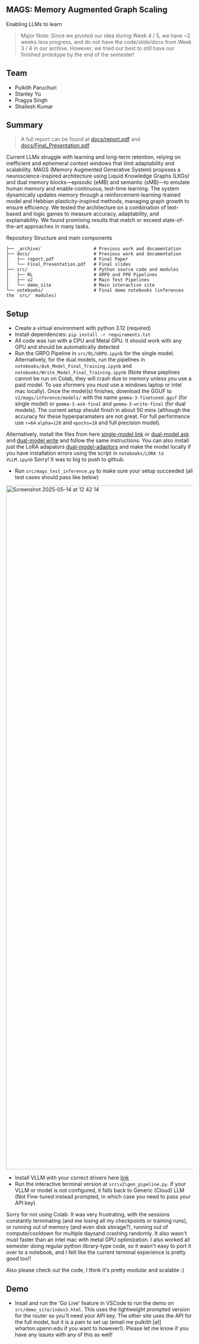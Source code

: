 ## MAGS: Memory Augmented Graph Scaling
Enabling LLMs to learn

> Major Note: Since we pivoted our idea during Week 4 / 5, we have ~2 weeks less progress, and do not have the code/slide/docs from Week 3 / 4 in our archive. However, we tried our best to still have our finished prototype by the end of the semester!

## Team
- Pulkith Paruchuri
- Stanley Yu
- Pragya Singh
- Shailesh Kumar

## Summary
> A full report can be found at [docs/report.pdf](docs/report.pdf) and [docs/Final_Presentation.pdf](docs/Final_Presentation.pdf).

Current LLMs struggle with learning and long-term retention, relying on inefficient and ephemeral context windows that limit adaptability and scalability. MAGS (Memory Augmented Generative System) proposes a neuroscience-inspired architecture using Liquid Knowledge Graphs (LKGs) and dual memory blocks—episodic (eMB) and semantic (sMB)—to emulate human memory and enable continuous, test-time learning. The system dynamically updates memory through a reinforcement-learning-trained model and Hebbian plasticity-inspired methods, managing graph growth to ensure efficiency. We tested the architecture on a combination of text-based and logic games to measure accuracy, adaptability, and explainability. We found promising results that match or exceed state-of-the-art approaches in many tasks.

Repository Structure and main components
```
├── _archive/                    # Previous work and documentation
├── docs/                        # Previous work and documentation
│   ├── report.pdf               # Final Paper
│   └── Final_Presentation.pdf   # Final slides
├── src/                         # Python source code and modules
│   ├── RL                       # GRPO and PPO Pipelines
│   ├── v2                       # Main Test Pipelines
│   └── demo_site                # Main interactive site
└── notebooks/                   # Final demo notebooks (inferences the `src/` modules)
```
## Setup
- Create a virtual environment with python 3.12 (required)
- Install dependencies: `pip install -r requirements.txt`
- All code was run with a CPU and Metal GPU. It should work with any GPU and should be automatically detected
- Run the GRPO Pipeline in `src/RL/GRPO.ipynb` for the single model. Alternatively, for the dual models, run the pipelines in `notebooks/Ask_Model_Final_Training.ipynb` and `notebooks/Write_Model_Final_Training.ipynb` (Note these pieplines cannot be run on Colab, they will crash due to memory unless you use a paid model. To use xformers you must use a windows laptop or intel mac locally). Once the model(s) finishes, download the GGUF to `v2/mags/inference/models/` with the name `gemma-3-finetuned.gguf` (for single model) or `gemma-3-ask-final` and `gemma-3-write-final` (for dual models). The current setup should finish in about 50 mins (although the accuracy for these hyperparamaters are not great. For full performance use `r=64` `alpha=128` and `epochs=10` and full precision model). 

Alternatively, install the files from here [single-model link](https://drive.google.com/drive/folders/1tEI30F7rcOWQ2hn-mwwjgBpS9zN4KdsW?usp=sharing) or [dual-model ask](https://huggingface.co/Pulkith/gemma-3-ask-float16) and [dual-model write](https://huggingface.co/Pulkith/gemma-3-ask-float16) and follow the same instructions. You can also install just the LoRA adapators [dual-model-adaptors](https://huggingface.co/Pulkith/gemma-3-ask-finetune) and make the model locally if you have installation errors using the script in `notebooks/LORA to VLLM.ipynb` Sorry! It was to big to push to github.
- Run `src/mags_test_inference.py` to make sure your setup succeeded (all test cases should pass like below)

<img width="1843" alt="Screenshot 2025-05-14 at 12 42 14" src="https://github.com/user-attachments/assets/d3515758-f529-46c7-bde2-b7e52047c36c" />

- Install VLLM with your correct drivers here [link](https://docs.vllm.ai/en/stable/getting_started/installation.html)
- Run the interactive terminal version at `src\v2\gen_pipeline.py`. If your VLLM or model is not configured, it falls back to Generic (Cloud) LLM (Not Fine-tuned instead prompted, in which case you need to pass your API key)

Sorry for not using Colab. It was very frustrating, with the sessions constantly terminating (and me losing all my checkpoints or training runs), or running out of memory (and even disk storage?), running out of compute/cooldown for multiple daysand crashing randomly. It also wasn't must faster than an intel mac with metal GPU optimization. I also worked all semester doing regular python library-type code, so it wasn't easy to port it over to a notebook, and I felt like the current terminal experience is pretty good too!!

Also please check out the code, I think it's pretty modular and scalable :)

## Demo
- Insall and run the 'Go Live' feature in VSCode to run the demo on `src/demo_site/index3.html`. This uses the lightweight prompted version for the router so you'll need your API key. The other site uses the API for the full model, but it is a pain to set up (email me pulkith [at] wharton.upenn.edu if you want to however!). Please let me know if you have any issues with any of this as well!
